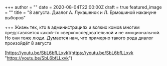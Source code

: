 +++
author = ""
date = 2020-08-04T22:00:00Z
draft = true
featured_image = ""
title = "8 августа. Диалог А. Лукашенок и Л. Ермошиной накануне выборов"

+++
Жизнь тех, кто в администрациях и всяких комов многим представляется какой-то сверхпоследовательной и не эмоциональной. Но они тоже люди. Думается нам, что примерно такого рода диалог произойдёт 8 августа

[https://youtu.be/SbL6bfLLxvk](https://youtu.be/SbL6bfLLxvk "https://youtu.be/SbL6bfLLxvk")